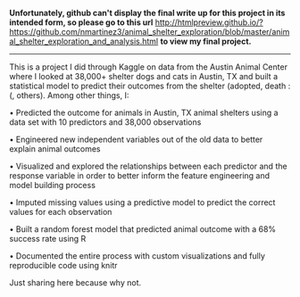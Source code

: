 **Unfortunately, github can't display the final write up for this project in its intended form, so please go to this url** http://htmlpreview.github.io/?https://github.com/nmartinez3/animal_shelter_exploration/blob/master/animal_shelter_exploration_and_analysis.html **to view my final project.**
***
This is a project I did through Kaggle on data from the Austin Animal Center where I looked at 38,000+ shelter dogs and cats in Austin, TX and built a statistical model to predict their outcomes from the shelter (adopted, death :(, others). Among other things, I:

•	Predicted the outcome for animals in Austin, TX animal shelters using a data set with 10 predictors and 38,000 observations

•	Engineered new independent variables out of the old data to better explain animal outcomes

•	Visualized and explored the relationships between each predictor and the response variable in order to better inform the feature engineering and model building process

•	Imputed missing values using a predictive model to predict the correct values for each observation

•	Built a random forest model that predicted animal outcome with a 68% success rate using R

•	Documented the entire process with custom visualizations and fully reproducible code using knitr

Just sharing here because why not.
